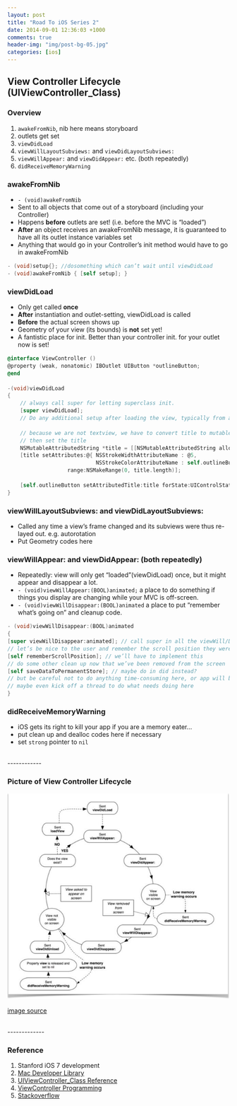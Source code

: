 ```yaml
---
layout: post
title: "Road To iOS Series 2"
date: 2014-09-01 12:36:03 +1000
comments: true
header-img: "img/post-bg-05.jpg"
categories: [ios]
---
```


## View Controller Lifecycle (UIViewController_Class)

### Overview
1. `awakeFromNib`, nib here means storyboard
2. outlets get set
3. `viewDidLoad`
4. `viewWillLayoutSubviews:` and `viewDidLayoutSubviews:`
5. `viewWillAppear:` and `viewDidAppear:` etc. (both repeatedly)
6. `didReceiveMemoryWarning`

<!--more-->

### awakeFromNib
- `- (void)awakeFromNib`
- Sent to all objects that come out of a storyboard (including your Controller)
- Happens **before** outlets are set! (i.e. before the MVC is “loaded”)
- **After** an object receives an awakeFromNib message, it is guaranteed to have all its outlet instance variables set
- Anything that would go in your Controller’s init method would have to go in awakeFromNib

``` objective-c example of init. awakeFromNib
- (void)setup{}; //dosomething which can’t wait until viewDidLoad
- (void)awakeFromNib { [self setup]; }
```

### viewDidLoad
- Only get called **once**
- **After** instantiation and outlet-setting, viewDidLoad is called
- **Before** the actual screen shows up
- Geometry of your view (its bounds) is **not** set yet!
- A fantistic place for init. Better than your controller init. for your outlet now is set!

``` objective-c example of init. button title in viewDidLoad
@interface ViewController ()
@property (weak, nonatomic) IBOutlet UIButton *outlineButton;
@end

-(void)viewDidLoad
{
	// always call super for letting superclass init.
    [super viewDidLoad];
	// Do any additional setup after loading the view, typically from a nib.

	// because we are not textview, we have to convert title to mutablestring
    // then set the title
    NSMutableAttributedString *title = [[NSMutableAttributedString alloc] initWithString:self.outlineButton.currentTitle];
    [title setAttributes:@{ NSStrokeWidthAttributeName : @5,
                            NSStrokeColorAttributeName : self.outlineButton.tintColor}
                   range:NSMakeRange(0, title.length)];

    [self.outlineButton setAttributedTitle:title forState:UIControlStateNormal];
}
```

### viewWillLayoutSubviews: and viewDidLayoutSubviews:
- Called any time a view’s frame changed and its subviews were thus re-layed out. e.g. autorotation
- Put Geometry codes here

### viewWillAppear: and viewDidAppear: (both repeatedly)
- Repeatedly: view will only get “loaded”(viewDidLoad) once, but it might appear and disappear a lot.
- `- (void)viewWillAppear:(BOOL)animated;` a place to do something if things you display are changing while your MVC is off-screen.
- `- (void)viewWillDisappear:(BOOL)animated` a place to put “remember what’s going on” and cleanup code.

``` objective-c example of viewWillDisappear
- (void)viewWillDisappear:(BOOL)animated
{
[super viewWillDisappear:animated]; // call super in all the viewWill/Did... methods
// let’s be nice to the user and remember the scroll position they were at ...
[self rememberScrollPosition]; // we’ll have to implement this
// do some other clean up now that we’ve been removed from the screen
[self saveDataToPermanentStore]; // maybe do in did instead?
// but be careful not to do anything time-consuming here, or app will be sluggish
// maybe even kick off a thread to do what needs doing here
}
```

### didReceiveMemoryWarning
- iOS gets its right to kill your app if you are a memory eater...
- put clean up  and dealloc codes here if necessary
- set `strong` pointer to `nil`

<br>
------------

### Picture of View Controller Lifecycle
![ UIViewController Lifecycle ](/images/ios/uiviewcontroller_lifecycle.png)

[image source](http://rdkw.wordpress.com/2013/02/24/ios-uiviewcontroller-lifecycle/)

<br>
-------------

### Reference
1. Stanford iOS 7 development
2. [Mac Developer Library](https://developer.apple.com/library/mac/navigation/)
3. [UIViewController_Class Reference](https://developer.apple.com/library/ios/documentation/uikit/reference/UIViewController_Class/Reference/Reference.html)
4. [ViewController Programming](https://developer.apple.com/library/ios/featuredarticles/viewcontrollerpgforiphoneos/ViewLoadingandUnloading/ViewLoadingandUnloading.html)
5. [Stackoverflow](http://stackoverflow.com/questions/5562938/looking-to-understand-the-ios-uiviewcontroller-lifecycle)
